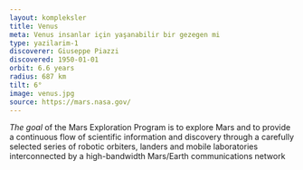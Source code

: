 ```yaml
---
layout: kompleksler
title: Venus
meta: Venus insanlar için yaşanabilir bir gezegen mi
type: yazilarim-1
discoverer: Giuseppe Piazzi
discovered: 1950-01-01
orbit: 6.6 years
radius: 687 km
tilt: 6°
image: venus.jpg
source: https://mars.nasa.gov/
---
```


*The goal* of the Mars Exploration Program is to explore Mars and to provide a continuous flow of scientific information and discovery through a carefully selected series of robotic orbiters, landers and mobile laboratories interconnected by a high-bandwidth Mars/Earth communications network
